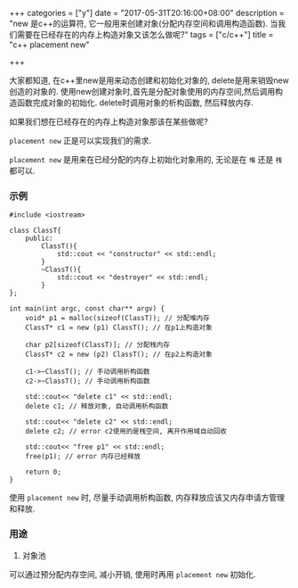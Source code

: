 +++
categories = ["y"]
date = "2017-05-31T20:16:00+08:00"
description = "new 是c++的运算符, 它一般用来创建对象(分配内存空间和调用构造函数). 当我们需要在已经存在的内存上构造对象又该怎么做呢?"
tags = ["c/c++"]
title = "c++ placement new"

+++

大家都知道, 在c++里new是用来动态创建和初始化对象的, delete是用来销毁new创造的对象的.
使用new创建对象时,首先是分配对象使用的内存空间,然后调用构造函数完成对象的初始化.
delete时调用对象的析构函数, 然后释放内存.

如果我们想在已经存在的内存上构造对象那该在某些做呢?

`placement new` 正是可以实现我们的需求.

`placement new` 是用来在已经分配的内存上初始化对象用的, 无论是在 `堆` 还是 `桟` 都可以.

### 示例

```
#include <iostream>

class ClassT{
	public:
		ClassT(){
			std::cout << "constructor" << std::endl;
		}
		~ClassT(){
			std::cout << "destroyer" << std::endl;
		}
};

int main(int argc, const char** argv) {
	void* p1 = malloc(sizeof(ClassT)); // 分配堆内存
	ClassT* c1 = new (p1) ClassT(); // 在p1上构造对象

	char p2[sizeof(ClassT)]; // 分配桟内存
	ClassT* c2 = new (p2) ClassT(); // 在p2上构造对象

	c1->~ClassT(); // 手动调用析构函数
	c2->~ClassT(); // 手动调用析构函数

	std::cout<< "delete c1" << std::endl;
	delete c1; // 释放对象, 自动调用析构函数

	std::cout<< "delete c2" << std::endl;
	delete c2; // error c2使用的是桟空间, 离开作用域自动回收

	std::cout<< "free p1" << std::endl;
	free(p1); // error 内存已经释放

	return 0;
}
```

使用 `placement new` 时, 尽量手动调用析构函数, 内存释放应该又内存申请方管理和释放.

### 用途

1. 对象池

可以通过预分配内存空间, 减小开销, 使用时再用 `placement new` 初始化.